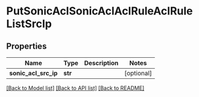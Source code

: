 # PutSonicAclSonicAclAclRuleAclRuleListSrcIp

## Properties
Name | Type | Description | Notes
------------ | ------------- | ------------- | -------------
**sonic_acl_src_ip** | **str** |  | [optional] 

[[Back to Model list]](../README.md#documentation-for-models) [[Back to API list]](../README.md#documentation-for-api-endpoints) [[Back to README]](../README.md)


